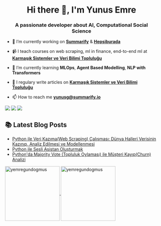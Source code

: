 <h1 align="center">Hi there 👋, I'm Yunus Emre</h1>
<h3 align="center">A passionate developer about AI, Computational Social Science</h3>

- 🔭 I’m currently working on [**Summarify**](https://summarify.io/) & [**Hepsiburada**](https://www.hepsiburada.com/)

- 📹 I teach courses on web scraping, ml in finance, end-to-end ml at [**Karmaşık Sistemler ve Veri Bilimi Topluluğu**](http://youtube.com/c/kavetr)

- 🌱 I’m currently learning **MLOps**, **Agent Based Modelling**, **NLP with Transformers**

- 📝 I regulary write articles on [**Karmaşık Sistemler ve Veri Bilimi Topluluğu**](https://medium.com/kaveai)

- 📫 How to reach me **yunusg@summarify.io**

[![](https://img.shields.io/badge/linkedin-%230077B5.svg?&style=for-the-badge&logo=linkedin&logoColor=white)](https://www.linkedin.com/in/yemregundogmus/)
[![](https://img.shields.io/badge/twitter-%231DA1F2.svg?&style=for-the-badge&logo=twitter&logoColor=white)](https://www.twitter.com/yemregundogmus)
[![](https://img.shields.io/badge/instagram-%23E4405F.svg?&style=for-the-badge&logo=instagram&logoColor=white)](https://instagram.com/yemregundogmus)


##  📚 Latest Blog Posts
- [Python ile Veri Kazıma(Web Scraping) Çalışması: Dünya Halleri Verisinin Kazınıp, Analiz Edilmesi ve Modellenmesi](https://medium.com/kaveai/web-scraping-453e96a86195)
- [Python ile Sesli Asistan Oluşturmak](https://www.linkedin.com/pulse/pythonda-sesli-asistan-olu%C5%9Fturmak-yunus-emre-g%C3%BCndo%C4%9Fmu%C5%9F/?lipi=urn%3Ali%3Apage%3Ad_flagship3_profile_view_base_post_details%3Bva7QT4W5TrOX5uNSCqUyEw%3D%3D)
- [Python'da Majority Vote (Topluluk Oylaması) ile Müşteri Kayıp(Churn) Analizi](https://www.linkedin.com/pulse/pythonda-majority-vote-topluluk-oylamas%C4%B1-ile-m%C3%BC%C5%9Fteri-g%C3%BCndo%C4%9Fmu%C5%9F/?lipi=urn%3Ali%3Apage%3Ad_flagship3_profile_view_base_post_details%3Bva7QT4W5TrOX5uNSCqUyEw%3D%3D)

<a href="https://github.com/yemregundogmus">
  <img height="180em" align="center" src="https://github-readme-stats.vercel.app/api?username=yemregundogmus&show_icons=true&locale=en&theme=default &include_all_commits=true&count_private=true" alt="yemregundogmus"/>
   <img height="180em" align="center" src="https://github-readme-stats.vercel.app/api/top-langs?username=yemregundogmus&show_icons=true&locale=en&layout=compact&langs_count=8&theme=default" alt="yemregundogmus"/>


